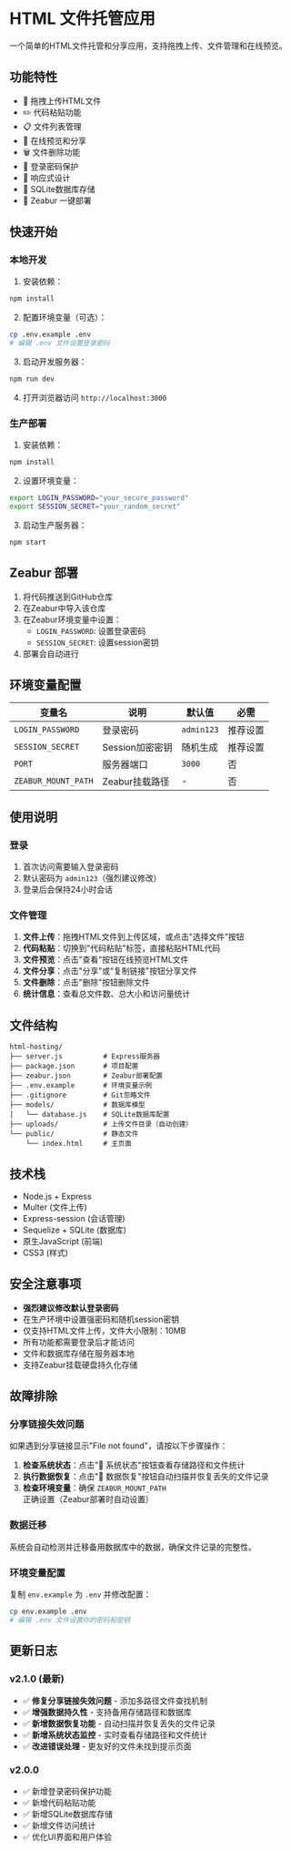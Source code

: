 # HTML 文件托管应用

一个简单的HTML文件托管和分享应用，支持拖拽上传、文件管理和在线预览。

## 功能特性

- 📁 拖拽上传HTML文件
- ✏️ 代码粘贴功能
- 📋 文件列表管理
- 🔗 在线预览和分享
- 🗑️ 文件删除功能
- 🔐 登录密码保护
- 📱 响应式设计
- 💾 SQLite数据库存储
- 🚀 Zeabur 一键部署

## 快速开始

### 本地开发

1. 安装依赖：
```bash
npm install
```

2. 配置环境变量（可选）：
```bash
cp .env.example .env
# 编辑 .env 文件设置登录密码
```

3. 启动开发服务器：
```bash
npm run dev
```

4. 打开浏览器访问 `http://localhost:3000`

### 生产部署

1. 安装依赖：
```bash
npm install
```

2. 设置环境变量：
```bash
export LOGIN_PASSWORD="your_secure_password"
export SESSION_SECRET="your_random_secret"
```

3. 启动生产服务器：
```bash
npm start
```

## Zeabur 部署

1. 将代码推送到GitHub仓库
2. 在Zeabur中导入该仓库
3. 在Zeabur环境变量中设置：
   - `LOGIN_PASSWORD`: 设置登录密码
   - `SESSION_SECRET`: 设置session密钥
4. 部署会自动进行

## 环境变量配置

| 变量名 | 说明 | 默认值 | 必需 |
|--------|------|--------|------|
| `LOGIN_PASSWORD` | 登录密码 | `admin123` | 推荐设置 |
| `SESSION_SECRET` | Session加密密钥 | 随机生成 | 推荐设置 |
| `PORT` | 服务器端口 | `3000` | 否 |
| `ZEABUR_MOUNT_PATH` | Zeabur挂载路径 | - | 否 |

## 使用说明

### 登录
1. 首次访问需要输入登录密码
2. 默认密码为 `admin123`（强烈建议修改）
3. 登录后会保持24小时会话

### 文件管理
1. **文件上传**：拖拽HTML文件到上传区域，或点击"选择文件"按钮
2. **代码粘贴**：切换到"代码粘贴"标签，直接粘贴HTML代码
3. **文件预览**：点击"查看"按钮在线预览HTML文件
4. **文件分享**：点击"分享"或"复制链接"按钮分享文件
5. **文件删除**：点击"删除"按钮删除文件
6. **统计信息**：查看总文件数、总大小和访问量统计

## 文件结构

```
html-hosting/
├── server.js          # Express服务器
├── package.json       # 项目配置
├── zeabur.json        # Zeabur部署配置
├── .env.example       # 环境变量示例
├── .gitignore         # Git忽略文件
├── models/            # 数据库模型
│   └── database.js    # SQLite数据库配置
├── uploads/           # 上传文件目录（自动创建）
└── public/            # 静态文件
    └── index.html     # 主页面
```

## 技术栈

- Node.js + Express
- Multer (文件上传)
- Express-session (会话管理)
- Sequelize + SQLite (数据库)
- 原生JavaScript (前端)
- CSS3 (样式)

## 安全注意事项

- **强烈建议修改默认登录密码**
- 在生产环境中设置强密码和随机session密钥
- 仅支持HTML文件上传，文件大小限制：10MB
- 所有功能都需要登录后才能访问
- 文件和数据库存储在服务器本地
- 支持Zeabur挂载硬盘持久化存储

## 故障排除

### 分享链接失效问题
如果遇到分享链接显示"File not found"，请按以下步骤操作：

1. **检查系统状态**：点击"🔧 系统状态"按钮查看存储路径和文件统计
2. **执行数据恢复**：点击"🔄 数据恢复"按钮自动扫描并恢复丢失的文件记录
3. **检查环境变量**：确保 `ZEABUR_MOUNT_PATH` 正确设置（Zeabur部署时自动设置）

### 数据迁移
系统会自动检测并迁移备用数据库中的数据，确保文件记录的完整性。

### 环境变量配置
复制 `env.example` 为 `.env` 并修改配置：
```bash
cp env.example .env
# 编辑 .env 文件设置你的密码和密钥
```

## 更新日志

### v2.1.0 (最新)
- ✅ **修复分享链接失效问题** - 添加多路径文件查找机制
- ✅ **增强数据持久性** - 支持备用存储路径和数据库
- ✅ **新增数据恢复功能** - 自动扫描并恢复丢失的文件记录
- ✅ **新增系统状态监控** - 实时查看存储路径和文件统计
- ✅ **改进错误处理** - 更友好的文件未找到提示页面

### v2.0.0
- ✅ 新增登录密码保护功能
- ✅ 新增代码粘贴功能
- ✅ 新增SQLite数据库存储
- ✅ 新增文件访问统计
- ✅ 优化UI界面和用户体验